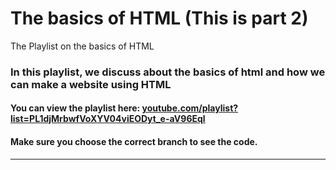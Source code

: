 # The basics of HTML (This is part 2)
The Playlist on the basics of HTML

### In this playlist, we discuss about the basics of html and how we can make a website using HTML

#### You can view the playlist here: [youtube.com/playlist?list=PL1djMrbwfVoXYV04viEODyt_e-aV96Eql](http://youtube.com/playlist?list=PL1djMrbwfVoXYV04viEODyt_e-aV96Eql)



#### Make sure you choose the correct branch to see the code.
-----------------
